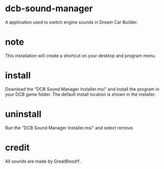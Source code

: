 # dcb-sound-manager
A application used to switch engine sounds in Dream Car Builder.

# note

This installation will create a shortcut on your desktop and  program menu.

# install

Download the "DCB Sound Manager Installer.msi" and install the program in your DCB game folder. The default install location is shown in the installer. 

# uninstall

Run the "DCB Sound Manager Installer.msi" and select remove.

# credit

All sounds are made by GreatBloodY.
